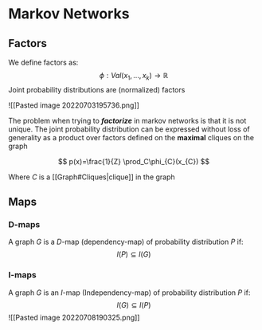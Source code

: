 # Markov Networks
## Factors
We define factors as:
$$
\phi: Val(x_{1},\ldots,x_{k})\to\mathbb{R}
$$
Joint probability distributions are (normalized) factors

![[Pasted image 20220703195736.png]]


The problem when trying to ***factorize*** in markov networks is that it is not unique. The joint probability distribution can be expressed without loss of generality as a product over factors defined on the **maximal** cliques on the graph

$$
p(x)=\frac{1}{Z}
\prod_C\phi_{C}(x_{C})
$$

Where $C$ is a [[Graph#Cliques|clique]] in the graph

## Maps
### D-maps
A graph $G$ is a $D$-map (dependency-map) of probability distribution $P$ if:
$$
I(P)\subseteq I(G)
$$
### I-maps
A graph $G$ is an $I$-map (Independency-map) of probability distribution $P$ if:
$$
I(G)\subseteq I(P)
$$
![[Pasted image 20220708190325.png]]
